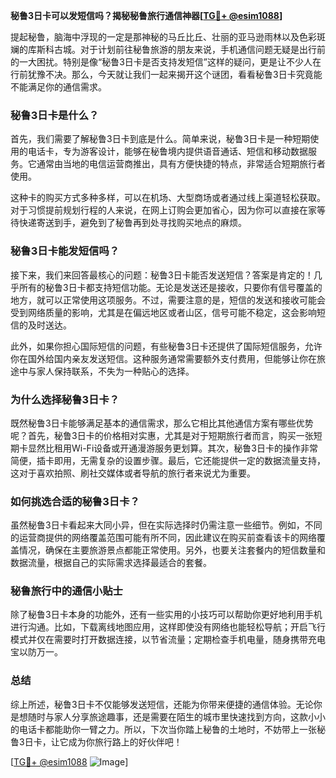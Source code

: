 **秘鲁3日卡可以发短信吗？揭秘秘鲁旅行通信神器[[TG💪+ @esim1088](https://t.me/s/esim1088)]**

提起秘鲁，脑海中浮现的一定是那神秘的马丘比丘、壮丽的亚马逊雨林以及色彩斑斓的库斯科古城。对于计划前往秘鲁旅游的朋友来说，手机通信问题无疑是出行前的一大困扰。特别是像“秘鲁3日卡是否支持发短信”这样的疑问，更是让不少人在行前犹豫不决。那么，今天就让我们一起来揭开这个谜团，看看秘鲁3日卡究竟能不能满足你的通信需求。

### 秘鲁3日卡是什么？

首先，我们需要了解秘鲁3日卡到底是什么。简单来说，秘鲁3日卡是一种短期使用的电话卡，专为游客设计，能够在秘鲁境内提供语音通话、短信和移动数据服务。它通常由当地的电信运营商推出，具有方便快捷的特点，非常适合短期旅行者使用。

这种卡的购买方式多种多样，可以在机场、大型商场或者通过线上渠道轻松获取。对于习惯提前规划行程的人来说，在网上订购会更加省心，因为你可以直接在家等待快递寄送到手，避免到了秘鲁再到处寻找购买地点的麻烦。

### 秘鲁3日卡能发短信吗？

接下来，我们来回答最核心的问题：秘鲁3日卡能否发送短信？答案是肯定的！几乎所有的秘鲁3日卡都支持短信功能。无论是发送还是接收，只要你有信号覆盖的地方，就可以正常使用这项服务。不过，需要注意的是，短信的发送和接收可能会受到网络质量的影响，尤其是在偏远地区或者山区，信号可能不稳定，这会影响短信的及时送达。

此外，如果你担心国际短信的问题，有些秘鲁3日卡还提供了国际短信服务，允许你在国外给国内亲友发送短信。这种服务通常需要额外支付费用，但能够让你在旅途中与家人保持联系，不失为一种贴心的选择。

### 为什么选择秘鲁3日卡？

既然秘鲁3日卡能够满足基本的通信需求，那么它相比其他通信方案有哪些优势呢？首先，秘鲁3日卡的价格相对实惠，尤其是对于短期旅行者而言，购买一张短期卡显然比租用Wi-Fi设备或开通漫游服务更划算。其次，秘鲁3日卡的操作非常简便，插卡即用，无需复杂的设置步骤。最后，它还能提供一定的数据流量支持，这对于喜欢拍照、刷社交媒体或者导航的旅行者来说尤为重要。

### 如何挑选合适的秘鲁3日卡？

虽然秘鲁3日卡看起来大同小异，但在实际选择时仍需注意一些细节。例如，不同的运营商提供的网络覆盖范围可能有所不同，因此建议在购买前查看该卡的网络覆盖情况，确保在主要旅游景点都能正常使用。另外，也要关注套餐内的短信数量和数据流量，根据自己的实际需求选择最适合的套餐。

### 秘鲁旅行中的通信小贴士

除了秘鲁3日卡本身的功能外，还有一些实用的小技巧可以帮助你更好地利用手机进行沟通。比如，下载离线地图应用，这样即使没有网络也能轻松导航；开启飞行模式并仅在需要时打开数据连接，以节省流量；定期检查手机电量，随身携带充电宝以防万一。

### 总结

综上所述，秘鲁3日卡不仅能够发送短信，还能为你带来便捷的通信体验。无论你是想随时与家人分享旅途趣事，还是需要在陌生的城市里快速找到方向，这款小小的电话卡都能助你一臂之力。所以，下次当你踏上秘鲁的土地时，不妨带上一张秘鲁3日卡，让它成为你旅行路上的好伙伴吧！

[[TG💪+ @esim1088](https://t.me/s/esim1088) ![Image](https://i.postimg.cc/4NQfJmqS/Snipaste-2025-05-13-00-14-12.png)]
